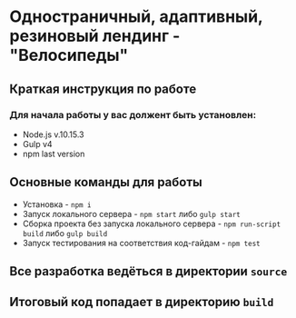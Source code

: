 # Одностраничный, адаптивный, резиновый лендинг - "Велосипеды"

## Краткая инструкция по работе

### Для начала работы у вас должент быть установлен:

- Node.js v.10.15.3
- Gulp v4
- npm last version

## Основные команды для работы

- Установка - `npm i`
- Запуск локального сервера - `npm start` либо `gulp start`
- Сборка проекта без запуска локального сервера - `npm run-script build` либо `gulp build`
- Запуск тестирования на соответствия код-гайдам - `npm test`

## Все разработка ведёться в директории `source`

## Итоговый код попадает в директорию `build`
